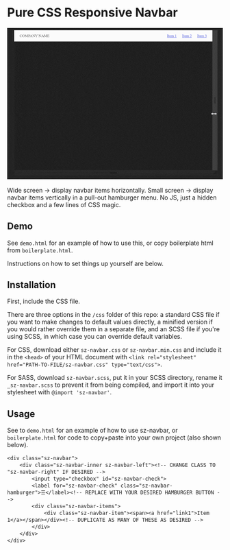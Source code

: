 # Pure CSS Responsive Navbar

![Demo Gif](demo.gif)

Wide screen -> display navbar items horizontally.
Small screen -> display navbar items vertically in a pull-out hamburger menu.
No JS, just a hidden checkbox and a few lines of CSS magic.

## Demo

See `demo.html` for an example of how to use this, or copy boilerplate html from `boilerplate.html`.

Instructions on how to set things up yourself are below.

## Installation

First, include the CSS file.

There are three options in the `/css` folder of this repo: a standard CSS file if you want to make changes to default values directly, a minified version if you would rather override them in a separate file, and an SCSS file if you're using SCSS, in which case you can override default variables.

For CSS, download either `sz-navbar.css` or `sz-navbar.min.css` and include it in the `<head>` of your HTML document with `<link rel="stylesheet" href="PATH-TO-FILE/sz-navbar.css" type="text/css">`.

For SASS, download `sz-navbar.scss`, put it in your SCSS directory, rename it `_sz-navbar.scss` to prevent it from being compiled, and import it into your stylesheet with `@import 'sz-navbar'`.

## Usage

See to `demo.html` for an example of how to use sz-navbar, or `boilerplate.html` for code to copy+paste into your own project (also shown below).

    <div class="sz-navbar">
        <div class="sz-navbar-inner sz-navbar-left"><!-- CHANGE CLASS TO "sz-navbar-right" IF DESIRED -->
            <input type="checkbox" id="sz-navbar-check">
            <label for="sz-navbar-check" class="sz-navbar-hamburger">☰</label><!-- REPLACE WITH YOUR DESIRED HAMBURGER BUTTON -->
            <div class="sz-navbar-items">
                <div class="sz-navbar-item"><span><a href="link1">Item 1</a></span></div><!-- DUPLICATE AS MANY OF THESE AS DESIRED -->
            </div>
        </div>
    </div>